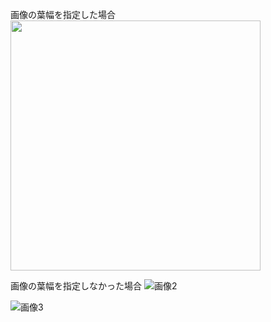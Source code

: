 画像の葉幅を指定した場合
<img src="http://i.imgur.com/WapFPK4.png" width="400px">

画像の葉幅を指定しなかった場合
![画像2](http://i.imgur.com/5hrRuSm.png)

![画像3](http://i.imgur.com/2tVqIT4.png)
